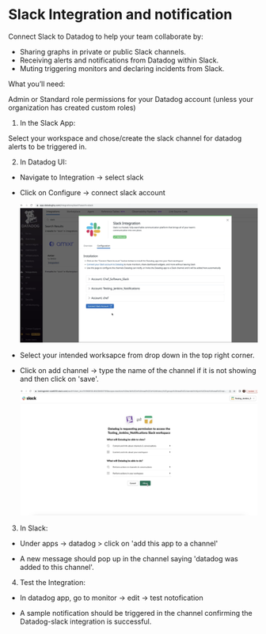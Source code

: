 # Slack Integration and notification
Connect Slack to Datadog to help your team collaborate by:

* Sharing graphs in private or public Slack channels.
* Receiving alerts and notifications from Datadog within Slack.
* Muting triggering monitors and declaring incidents from Slack.

What you’ll need:

  Admin or Standard role permissions for your Datadog account (unless your organization has created custom roles)


1. In the Slack App: 

Select your workspace and chose/create the slack channel for datadog alerts to be triggered in.

2. In Datadog UI:

* Navigate to Integration -> select slack

* Click on Configure -> connect slack account 

   ![Connecting slack channel](images/Slack_integration.png)

* Select your intended worksapce from drop down in the top right corner.

* Click on add channel -> type the name of the channel if it is not showing and then click on 'save'.

   ![Selecting slack workspace](images/Slack_workspace.png)


3. In Slack:

* Under apps -> datadog > click on 'add this app to a channel'

* A new message should pop up in the channel saying 'datadog was added to this channel'.


4. Test the Integration:

* In datadog app, go to monitor -> edit -> test notofication

* A sample notification should be triggered in the channel confirming the Datadog-slack integration is successful.
